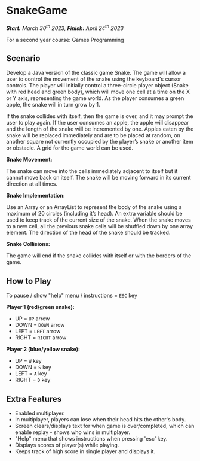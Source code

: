 # SnakeGame
_**Start:** March 30<sup>th</sup> 2023, **Finish:** April 24<sup>th</sup> 2023_

For a second year course: Games Programming

## Scenario

Develop a Java version of the classic game Snake. The game will allow a user to control the movement of the snake using the keyboard's cursor controls. The player will initially control a three-circle player object (Snake with red head and green body), which will move one cell at a time on the X or Y axis, representing the game world. As the player consumes a green apple, the snake will in turn grow by 1.

If the snake collides with itself, then the game is over, and it may prompt the user to play again. If the user consumes an apple, the apple will disappear and the length of the snake will be incremented by one. Apples eaten by the snake will be replaced immediately and are to be placed at random, on another square not currently occupied by the player’s snake or another item or obstacle. A grid for the game world can be used.

**Snake Movement:**

The snake can move into the cells immediately adjacent to itself but it cannot move back on itself. The snake will be moving forward in its current direction at all times.

**Snake Implementation:**

Use an Array or an ArrayList to represent the body of the snake using a maximum of 20 circles (including it’s head). An extra variable should be used to keep track of the current size of the snake. When the snake moves to a new cell, all the previous snake cells will be shuffled down by one array element. The direction of the head of the snake should be tracked.

**Snake Collisions:**

The game will end if the snake collides with itself or with the borders of the game. 

## How to Play

To pause / show "help" menu / instructions = `ESC` key

**Player 1 (red/green snake):**
- UP = `UP` arrow
- DOWN = `DOWN` arrow
- LEFT = `LEFT` arrow
- RIGHT = `RIGHT` arrow

**Player 2 (blue/yellow snake):**
- UP = `W` key
- DOWN = `S` key
- LEFT = `A` key
- RIGHT = `D` key

## Extra Features
- Enabled multiplayer.
- In multiplayer, players can lose when their head hits the other's body.
- Screen clears/displays text for when game is over/completed, which can enable replay - shows who wins in multiplayer.
- "Help" menu that shows instructions when pressing 'esc' key.
- Displays scores of player(s) while playing.
- Keeps track of high score in single player and displays it.

